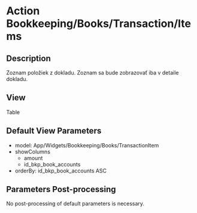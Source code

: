 # Action Bookkeeping/Books/Transaction/Items

## Description

Zoznam položiek z dokladu. Zoznam sa bude zobrazovať iba v detaile dokladu.

## View

Table

## Default View Parameters

* model: App/Widgets/Bookkeeping/Books/TransactionItem
* showColumns
  * amount
  * id_bkp_book_accounts
* orderBy: id_bkp_book_accounts ASC

## Parameters Post-processing

No post-processing of default parameters is necessary.